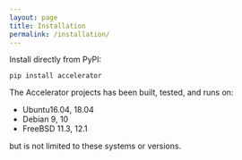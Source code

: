 ```yaml
---
layout: page
title: Installation
permalink: /installation/
---
```


Install directly from PyPI:

`pip install accelerator`



The Accelerator projects has been built, tested, and runs on:

 - Ubuntu16.04, 18.04
 - Debian 9, 10
 - FreeBSD 11.3, 12.1

but is not limited to these systems or versions.
